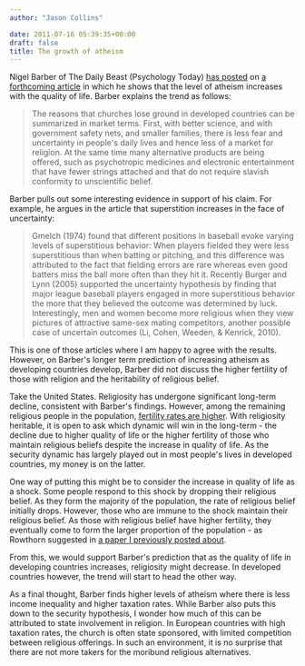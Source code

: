 ```yaml
---
author: "Jason Collins"

date: 2011-07-16 05:39:35+00:00
draft: false
title: The growth of atheism
---
```


Nigel Barber of The Daily Beast (Psychology Today) [has posted](http://www.psychologytoday.com/blog/the-human-beast/201107/why-atheism-will-replace-religion-new-evidence) on [a forthcoming article](http://doi.org/10.1177/1069397111402465) in which he shows that the level of atheism increases with the quality of life. Barber explains the trend as follows:


<blockquote>The reasons that churches lose ground in developed countries can be summarized in market terms. First, with better science, and with government safety nets, and smaller families, there is less fear and uncertainty in people's daily lives and hence less of a market for religion. At the same time many alternative products are being offered, such as psychotropic medicines and electronic entertainment that have fewer strings attached and that do not require slavish conformity to unscientific belief.</blockquote>


Barber pulls out some interesting evidence in support of his claim. For example, he argues in the article that superstition increases in the face of uncertainty:


<blockquote>Gmelch (1974) found that different positions in baseball evoke varying levels of superstitious behavior: When players fielded they were less superstitious than when batting or pitching, and this difference was attributed to the fact that fielding errors are rare whereas even good batters miss the ball more often than they hit it. Recently Burger and Lynn (2005) supported the uncertainty hypothesis by finding that major league baseball players engaged in more superstitious behavior the more that they believed the outcome was determined by luck. Interestingly, men and women become more religious when they view pictures of attractive same-sex mating competitors, another possible case of uncertain outcomes (Li, Cohen, Weeden, & Kenrick, 2010).</blockquote>


This is one of those articles where I am happy to agree with the results. However, on Barber's longer term prediction of increasing atheism as developing countries develop, Barber did not discuss the higher fertility of those with religion and the heritability of religious belief.

Take the United States. Religiosity has undergone significant long-term decline, consistent with Barber's findings. However, among the remaining religious people in the population, [fertility rates are higher](https://www.jasoncollins.blog/heritability-of-religion-and-fertility/). With religiosity heritable, it is open to ask which dynamic will win in the long-term - the decline due to higher quality of life or the higher fertility of those who maintain religious beliefs despite the increase in quality of life. As the security dynamic has largely played out in most people's lives in developed countries, my money is on the latter.

One way of putting this might be to consider the increase in quality of life as a shock. Some people respond to this shock by dropping their religious belief. As they form the majority of the population, the rate of religious belief initially drops. However, those who are immune to the shock maintain their religious belief. As those with religious belief have higher fertility, they eventually come to form the larger proportion of the population - as Rowthorn suggested in [a paper I previously posted about](https://www.jasoncollins.blog/heritability-of-religion-and-fertility/).

From this, we would support Barber's prediction that as the quality of life in developing countries increases, religiosity might decrease. In developed countries however, the trend will start to head the other way.

As a final thought, Barber finds higher levels of atheism where there is less income inequality and higher taxation rates. While Barber also puts this down to the security hypothesis, I wonder how much of this can be attributed to state involvement in religion. In European countries with high taxation rates, the church is often state sponsored, with limited competition between religious offerings. In such an environment, it is no surprise that there are not more takers for the moribund religious alternatives.

